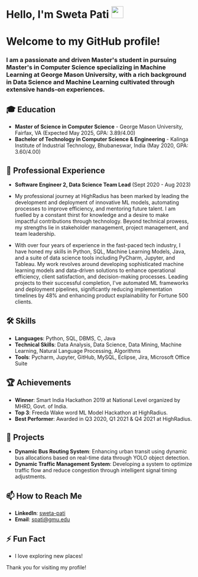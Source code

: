 <!--
## Hi there 👋
**swetapati22/swetapati22** is a ✨ _special_ ✨ repository because its `README.md` (this file) appears on your GitHub profile.

Here are some ideas to get you started:

- 🔭 I’m currently working on ...
- 🌱 I’m currently learning ...
- 👯 I’m looking to collaborate on ...
- 🤔 I’m looking for help with ...
- 💬 Ask me about ...
- 📫 How to reach me: ...
- 😄 Pronouns: ...
- ⚡ Fun fact: ...
-->

<h1 #align="center">
  Hello, I'm Sweta Pati <img src="https://media.giphy.com/media/hvRJCLFzcasrR4ia7z/giphy.gif" width="32">
</h1>

<h1 #align="center">
Welcome to my GitHub profile! 
</h1>

<h3 #align="center">
I am a passionate and driven Master's student in pursuing Master's in Computer Science specializing in Machine Learning at George Mason University, with a rich background in Data Science and Machine Learning cultivated through extensive hands-on experiences. 
</h3>

## 🎓 Education
- **Master of Science in Computer Science** - George Mason University, Fairfax, VA (Expected May 2025, GPA: 3.89/4.00)
- **Bachelor of Technology in Computer Science & Engineering** - Kalinga Institute of Industrial Technology, Bhubaneswar, India (May 2020, GPA: 3.60/4.00)

## 💼 Professional Experience
- **Software Engineer 2, Data Science Team Lead** (Sept 2020 - Aug 2023)

- My professional journey at HighRadius has been marked by leading the development and deployment of innovative ML models, automating processes to improve efficiency, and mentoring future talent. I am fuelled by a constant thirst for knowledge and a desire to make impactful contributions through technology. Beyond technical prowess, my strengths lie in stakeholder management, project management, and team leadership.
- With over four years of experience in the fast-paced tech industry, I have honed my skills in Python, SQL, Machine Learning Models, Java, and a suite of data science tools including PyCharm, Jupyter, and Tableau. My work revolves around developing sophisticated machine learning models and data-driven solutions to enhance operational efficiency, client satisfaction, and decision-making processes. Leading projects to their successful completion, I've automated ML frameworks and deployment pipelines, significantly reducing implementation timelines by 48% and enhancing product explainability for Fortune 500 clients.

## 🛠️ Skills
- **Languages**: Python, SQL, DBMS, C, Java
- **Technical Skills**: Data Analysis, Data Science, Data Mining, Machine Learning, Natural Language Processing, Algorithms
- **Tools**: Pycharm, Jupyter, GitHub, MySQL, Eclipse, Jira, Microsoft Office Suite

## 🏆 Achievements
- **Winner**: Smart India Hackathon 2019 at National Level organized by MHRD, Govt. of India.
- **Top 3**: Freeda Wake word ML Model Hackathon at HighRadius.
- **Best Performer**: Awarded in Q3 2020, Q1 2021 & Q4 2021 at HighRadius.

## 🔭 Projects
- **Dynamic Bus Routing System**: Enhancing urban transit using dynamic bus allocations based on real-time data through YOLO object detection.
- **Dynamic Traffic Management System**: Developing a system to optimize traffic flow and reduce congestion through intelligent signal timing adjustments.

## 📫 How to Reach Me
- **LinkedIn**: [sweta-pati](https://linkedin.com/in/sweta-pati)
- **Email**: [spati@gmu.edu](mailto:spati@gmu.edu)

## ⚡ Fun Fact
- I love exploring new places!

Thank you for visiting my profile!
